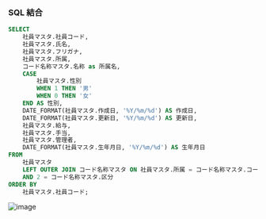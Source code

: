 ### SQL 結合
```sql
SELECT
    社員マスタ.社員コード,
    社員マスタ.氏名,
    社員マスタ.フリガナ,
    社員マスタ.所属,
    コード名称マスタ.名称 as 所属名,
    CASE
        社員マスタ.性別
        WHEN 1 THEN '男'
        WHEN 0 THEN '女'
    END AS 性別,
    DATE_FORMAT(社員マスタ.作成日, '%Y/%m/%d') AS 作成日,
    DATE_FORMAT(社員マスタ.更新日, '%Y/%m/%d') AS 更新日,
    社員マスタ.給与,
    社員マスタ.手当,
    社員マスタ.管理者,
    DATE_FORMAT(社員マスタ.生年月日, '%Y/%m/%d') AS 生年月日
FROM
    社員マスタ
    LEFT OUTER JOIN コード名称マスタ ON 社員マスタ.所属 = コード名称マスタ.コード
    AND 2 = コード名称マスタ.区分
ORDER BY
    社員マスタ.社員コード;
```
![image](https://user-images.githubusercontent.com/1501327/177922909-6dd55881-db30-46f3-9e7a-79db4e6568f4.png)

